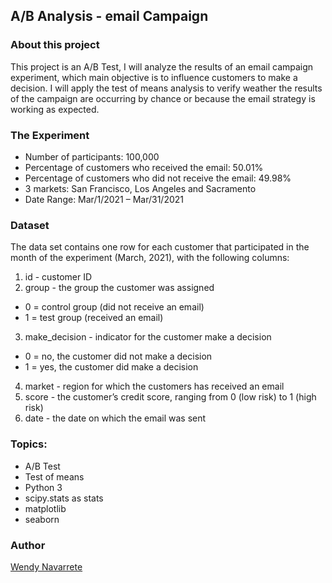 ## A/B Analysis - email Campaign

### About this project

This project is an A/B Test, I will analyze the results of an email campaign experiment, which main objective is to influence customers to make a decision. I will apply the test of means analysis to verify weather the results of the campaign are occurring by chance or because the email strategy is working as expected.

### The Experiment

- Number of participants: 100,000
- Percentage of customers who received the email: 50.01%
- Percentage of customers who did not receive the email: 49.98%
- 3 markets:  San Francisco, Los Angeles and Sacramento
- Date Range:  Mar/1/2021 – Mar/31/2021


### Dataset

The data set contains one row for each customer that participated in the month of the experiment (March, 2021), with the following columns:

1. id - customer ID
2. group - the group the customer was assigned 
- 0 = control group (did not receive an email) 
- 1 = test group (received an email)
3. make_decision - indicator for the customer make a decision 
- 0 = no, the customer did not make a decision
- 1 = yes, the customer did make a decision
4. market - region for which the customers has received an email
6. score - the customer’s credit score, ranging from 0 (low risk) to 1 (high risk)
7. date - the date on which the email was sent

### Topics:

- A/B Test
- Test of means
- Python 3
- scipy.stats as stats
- matplotlib
- seaborn

### Author
[Wendy Navarrete](http://wendynavarrete.com)
